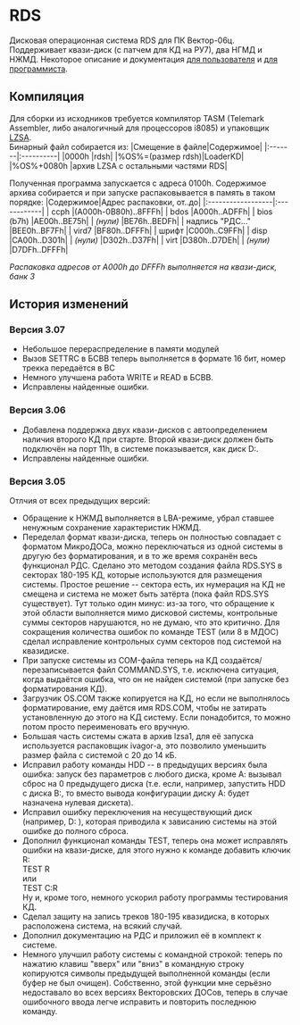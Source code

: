 # RDS
Дисковая операционная система RDS для ПК Вектор-06ц. Поддерживает квази-диск (с патчем для КД на РУ7), два НГМД и НЖМД. Некоторое описание и документация [для пользователя](https://github.com/ImproverX/RDS/blob/master/manuals/rds-rpol.txt) и [для программиста](https://github.com/ImproverX/RDS/blob/master/manuals/rds-rpro.txt).

## Компиляция
Для сборки из исходников требуется компилятор TASM (Telemark Assembler, либо аналогичный для процессоров i8085) и упаковщик [LZSA](https://github.com/emmanuel-marty/lzsa).<br>
Бинарный файл собирается из:
|Смещение в файле|Содержимое|
|:-------|:----------|
|0000h   |rdsh|
|%OS%=(размер rdsh)|LoaderKD|
|%OS%+0080h |архив LZSA с остальными частями RDS|

Полученная программа запускается с адреса 0100h.
Содержимое архива собирается и при запуске распаковывается в память в таком порядке:
|Содержимое|Адрес распаковки, от..до|
|:------------------|:------------|
| ccph              |(A000h-0B80h)..8FFFh|
| bdos              |A000h..ADFFh|
| bios (b7h)        |AE00h..BE75h|
| _(нули)_          |BE76h..BEDFh|
| надпись "РДС..."  |BEE0h..BF7Fh|
| vird7             |BF80h..DFFFh|
| шрифт             |C000h..C9FFh|
| disp              |CA00h..D301h|
| _(нули)_          |D302h..D37Fh|
| virt              |D380h..D7DEh|
| _(нули)_          |D7DFh..DFFFh|

_Распаковка адресов от A000h до DFFFh выполняется на квази-диск, банк 3_

## История изменений
### Версия 3.07
- Небольшое перераспределение в памяти модулей
- Вызов SETTRC в БСВВ теперь выполняется в формате 16 бит, номер трекка передаётся в BC
- Немного улучшена работа WRITE и READ в БСВВ.
- Исправлены найденные ошибки.

### Версия 3.06
- Добавлена поддержка двух квази-дисков с автоопределением наличия второго КД при старте. Второй квази-диск должен быть подключён на порт 11h, в системе показывается, как диск D:.
- Исправлены найденные ошибки.
### Версия 3.05
Отлчия от всех предыдущих версий:

- Обращение к НЖМД выполняется в LBA-режиме, убрал ставшее ненужным сохранение характеристик НЖМД.<br>
- Переделал формат квази-диска, теперь он полностью совпадает с форматом МикроДОСа, можно переключаться из одной системы в другую без форматирования, и в то же время сохранён весь функционал РДС. Сделано это методом создания файла RDS.SYS в секторах 180-195 КД, которые используются для размещения системы. Простое решение -- сектора есть, их нумерация на КД не смещена и система не может быть затёрта (пока файл RDS.SYS существует). Тут только один минус: из-за того, что обращение к этой области выполняется мимо дисковой системы, контрольные суммы секторов нарушаются, но не думаю, что это критично. Для сокращения количества ошибок по команде TEST (или 8 в МДОС) сделал исправление контрольных сумм секторов под системой на квазидиске.<br>
- При запуске системы из COM-файла теперь на КД создаётся/перезаписывается файл COMMAND.SYS, т.е. исключена ситуация, когда выдаётся ошибка, что он не найден системой (при запуске без форматирования КД).<br>
- Загрузчик OS.COM также копируется на КД, но если не выполнялось форматирование, ему даётся имя RDS.COM, чтобы не затирать установленную до этого на КД систему. Если понадобится, то можно потом просто переименовать его вручную.<br>
- Большая часть системы сжата в архив lzsa1, для её запуска используется распаковщик ivagor-а, это позволило уменьшить размер файла с системой с 20 до 14 кБ.<br>
- Исправил работу команды HDD -- в предыдущих версиях была ошибка: запуск без параметров с любого диска, кроме А: вызывал сброс на 0 предыдущего диска (т.е. если, например, запустить HDD с диска В:, то вместо вывода конфигурации диску А: будет назначена нулевая дискета).<br>
- Исправил ошибку переключения на несуществующий диск (например, D: ), которая приводила к зависанию системы на этой ошибке до полного сброса.<br>
- Дополнил функционал команды TEST, теперь она может исправлять ошибки на квази-диске, для этого нужно к команде добавить ключик R:<br>
        TEST R<br>
        или<br>
        TEST C:R<br>
Ну и, кроме того, немного ускорил работу программы тестирования КД.<br>
- Сделал защиту на запись треков 180-195 квазидиска, в которых расположена система, на всякий случай.<br>
- Дополнил документацию на РДС и приложил её в комплект к системе.<br>
- Немного улучшил работу системы с командной строкой: теперь по нажатию клавиш "вверх" или "вниз" в командную строку копируются символы предыдущей выполненной команды (если буфер не был очищен). Собственно, этой функции мне серьёзно недоставало во всех версиях Векторовских ДОСов, теперь в случае ошибочного ввода легче исправить и повторить последнюю команду.
